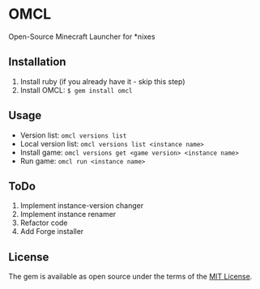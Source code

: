 # OMCL
Open-Source Minecraft Launcher for *nixes

## Installation

1. Install ruby (if you already have it - skip this step)
2. Install OMCL: `$ gem install omcl`

## Usage
- Version list: `omcl versions list`
- Local version list: `omcl versions list <instance name>`
- Install game: `omcl versions get <game version> <instance name>`
- Run game: `omcl run <instance name>`

## ToDo
1. Implement instance-version changer
2. Implement instance renamer
3. Refactor code
4. Add Forge installer

## License

The gem is available as open source under the terms of the [MIT License](http://opensource.org/licenses/MIT).

